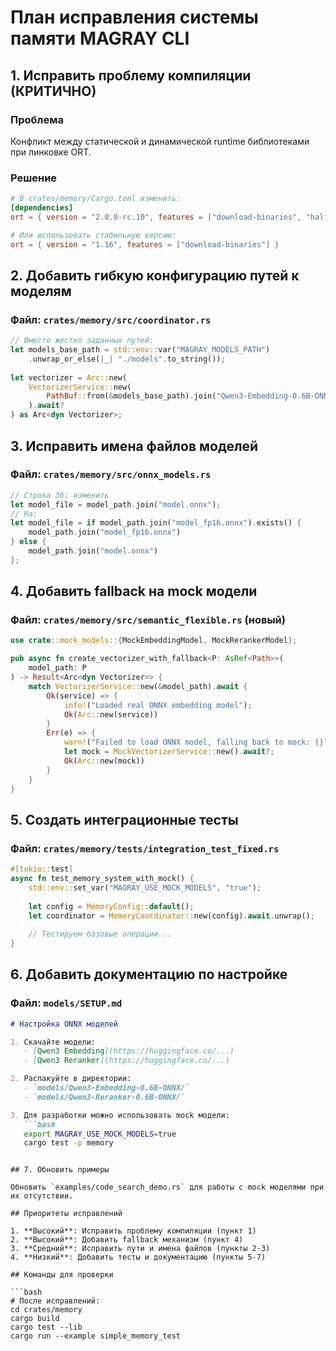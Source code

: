 # План исправления системы памяти MAGRAY CLI

## 1. Исправить проблему компиляции (КРИТИЧНО)

### Проблема
Конфликт между статической и динамической runtime библиотеками при линковке ORT.

### Решение
```toml
# В crates/memory/Cargo.toml изменить:
[dependencies]
ort = { version = "2.0.0-rc.10", features = ["download-binaries", "half", "load-dynamic"] }

# Или использовать стабильную версию:
ort = { version = "1.16", features = ["download-binaries"] }
```

## 2. Добавить гибкую конфигурацию путей к моделям

### Файл: `crates/memory/src/coordinator.rs`
```rust
// Вместо жестко заданных путей:
let models_base_path = std::env::var("MAGRAY_MODELS_PATH")
    .unwrap_or_else(|_| "./models".to_string());
    
let vectorizer = Arc::new(
    VectorizerService::new(
        PathBuf::from(&models_base_path).join("Qwen3-Embedding-0.6B-ONNX")
    ).await?
) as Arc<dyn Vectorizer>;
```

## 3. Исправить имена файлов моделей

### Файл: `crates/memory/src/onnx_models.rs`
```rust
// Строка 36: изменить
let model_file = model_path.join("model.onnx");
// На:
let model_file = if model_path.join("model_fp16.onnx").exists() {
    model_path.join("model_fp16.onnx")
} else {
    model_path.join("model.onnx")
};
```

## 4. Добавить fallback на mock модели

### Файл: `crates/memory/src/semantic_flexible.rs` (новый)
```rust
use crate::mock_models::{MockEmbeddingModel, MockRerankerModel};

pub async fn create_vectorizer_with_fallback<P: AsRef<Path>>(
    model_path: P
) -> Result<Arc<dyn Vectorizer>> {
    match VectorizerService::new(&model_path).await {
        Ok(service) => {
            info!("Loaded real ONNX embedding model");
            Ok(Arc::new(service))
        }
        Err(e) => {
            warn!("Failed to load ONNX model, falling back to mock: {}", e);
            let mock = MockVectorizerService::new().await?;
            Ok(Arc::new(mock))
        }
    }
}
```

## 5. Создать интеграционные тесты

### Файл: `crates/memory/tests/integration_test_fixed.rs`
```rust
#[tokio::test]
async fn test_memory_system_with_mock() {
    std::env::set_var("MAGRAY_USE_MOCK_MODELS", "true");
    
    let config = MemoryConfig::default();
    let coordinator = MemoryCoordinator::new(config).await.unwrap();
    
    // Тестируем базовые операции...
}
```

## 6. Добавить документацию по настройке

### Файл: `models/SETUP.md`
```markdown
# Настройка ONNX моделей

1. Скачайте модели:
   - [Qwen3 Embedding](https://huggingface.co/...)
   - [Qwen3 Reranker](https://huggingface.co/...)

2. Распакуйте в директории:
   - `models/Qwen3-Embedding-0.6B-ONNX/`
   - `models/Qwen3-Reranker-0.6B-ONNX/`

3. Для разработки можно использовать mock модели:
   ```bash
   export MAGRAY_USE_MOCK_MODELS=true
   cargo test -p memory
   ```
```

## 7. Обновить примеры

Обновить `examples/code_search_demo.rs` для работы с mock моделями при их отсутствии.

## Приоритеты исправлений

1. **Высокий**: Исправить проблему компиляции (пункт 1)
2. **Высокий**: Добавить fallback механизм (пункт 4)
3. **Средний**: Исправить пути и имена файлов (пункты 2-3)
4. **Низкий**: Добавить тесты и документацию (пункты 5-7)

## Команды для проверки

```bash
# После исправлений:
cd crates/memory
cargo build
cargo test --lib
cargo run --example simple_memory_test
```